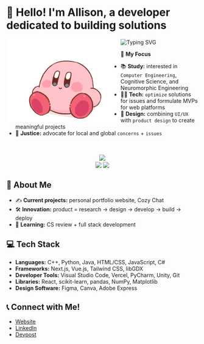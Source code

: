 # 💌 Hello! I'm Allison, a developer dedicated to building solutions
<p>
<img align="left" src="kirby.png" width="300px">

![Typing SVG](https://readme-typing-svg.demolab.com?font=Fira+Code&duration=3000&pause=1000&color=C598FF&random=false&width=435&lines=I'm+Allison+%F0%9F%92%8C;I'm+a+student%2C+developer%2C+%26+designer)

🌱 **My Focus**
- 📚 **Study:** interested in `Computer Engineering`, Cognitive Science, and Neuromorphic Engineering
- 👩‍💻 **Tech:** `optimize` solutions for issues and formulate MVPs for web platforms
- 🎨 **Design:** combining `UI/UX` with `product design` to create meaningful projects
- 💼 **Justice:** advocate for local and global `concerns` + `issues`
</p>
<br><br>

<div align="center">
  <img src="https://github-readme-stats.vercel.app/api/top-langs/?username=imallison&layout=compact&theme=dark&langs_count=6&exclude_repo=books-data-analysis,grocery-in-one" width="320" />
</div>

<div align="center">
  <img src="https://github-readme-stats.vercel.app/api?username=imallison&theme=tokyonight&show_icons=true&hide_border=true&count_private=false" width="400" />
  <img src="https://github-readme-streak-stats.herokuapp.com/?user=imallison&theme=tokyonight&hide_border=true" width="420" />
</div>

## 💫 About Me
- ✍️ **Current projects:** personal portfolio website, Cozy Chat
- 🛠️ **Innovation:** product = research → design → develop → build → deploy
- 📖 **Learning:** CS review + full stack development

## 💻 Tech Stack
- **Languages:** C++, Python, Java, HTML/CSS, JavaScript, C#
- **Frameworks:** Next.js, Vue.js, Tailwind CSS, libGDX
- **Developer Tools:** Visual Studio Code, Vercel, PyCharm, Unity, Git
- **Libraries:** React, scikit-learn, pandas, NumPy, Matplotlib
- **Design Software:** Figma, Canva, Adobe Express

## 📞 Connect with Me!
- [Website](https://www.allisonpham.dev/)
- [LinkedIn](https://www.linkedin.com/in/allisonpham7)
- [Devpost](https://devpost.com/imallison)

<!---
allison-pham/allison-pham is a ✨ special ✨ repository because its `README.md` (this file) appears on your GitHub profile.
You can click the Preview link to take a look at your changes.

<p align="left"> 
    <a href="https://www.python.org" target="_blank"> <img src="https://github.com/allison-pham/allison-pham/blob/main/python.png" alt="python" width="40" height="40"/> </a>
</p>

  [![Readme Card](https://github-readme-stats.vercel.app/api/pin/?username=imallison&repo=books-data-analysis&theme=radical)](https://github.com/imallison/books-data-analysis)
  ![Trophies](https://github-profile-trophy.vercel.app/?username=imallison&theme=onedark)
  <img src="https://github-readme-stats.vercel.app/api?username=imallison&hide_title=false&hide_rank=false&show_icons=true&include_all_commits=true&count_private=true&disable_animations=false&theme=dark&locale=en&hide_border=false&order=1" width="420" />

<p align="left"> <img src="https://komarev.com/ghpvc/?username=imallison&label=Profile%20views&color=0e75b6&style=flat" alt="imallison" /> </p>
--->
